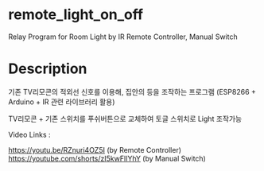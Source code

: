 # remote_light_on_off

Relay Program for Room Light by IR Remote Controller, Manual Switch

# Description

기존 TV리모콘의 적외선 신호를 이용해, 집안의 등을 조작하는 프로그램
(ESP8266 + Arduino + IR 관련 라이브러리 활용)

TV리모콘 + 기존 스위치를 푸쉬버튼으로 교체하여 토글 스위치로 Light 조작가능

Video Links :  
  
https://youtu.be/RZnuri4OZ5I (by Remote Controller)  
https://youtube.com/shorts/zI5kwFlIYhY (by Manual Switch)
